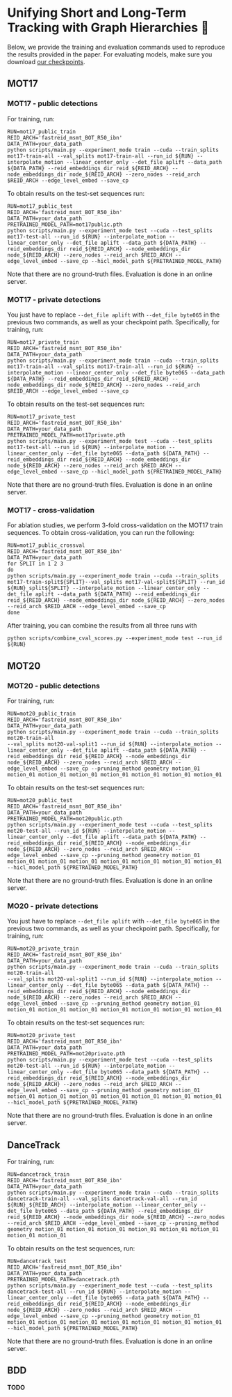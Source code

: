 # Unifying Short and Long-Term Tracking with Graph Hierarchies :sushi:

Below, we provide the training and evaluation commands used to reproduce the results provided in the paper. For evaluating models, make sure you download [our checkpoints](https://drive.google.com/drive/folders/1cU7LeTAeKxS-nvxqrUdUstNpR-Wpp5NV?usp=share_link).


## MOT17

### MOT17 - public detections

For training, run:
```
RUN=mot17_public_train
REID_ARCH='fastreid_msmt_BOT_R50_ibn'
DATA_PATH=your_data_path
python scripts/main.py --experiment_mode train --cuda --train_splits mot17-train-all --val_splits mot17-train-all --run_id ${RUN} --interpolate_motion --linear_center_only --det_file aplift --data_path ${DATA_PATH} --reid_embeddings_dir reid_${REID_ARCH} --node_embeddings_dir node_${REID_ARCH} --zero_nodes --reid_arch $REID_ARCH --edge_level_embed --save_cp
```

To obtain results on the test-set sequences run:
```
RUN=mot17_public_test
REID_ARCH='fastreid_msmt_BOT_R50_ibn'
DATA_PATH=your_data_path
PRETRAINED_MODEL_PATH=mot17public.pth
python scripts/main.py --experiment_mode test --cuda --test_splits mot17-test-all --run_id ${RUN} --interpolate_motion --linear_center_only --det_file aplift --data_path ${DATA_PATH} --reid_embeddings_dir reid_${REID_ARCH} --node_embeddings_dir node_${REID_ARCH} --zero_nodes --reid_arch $REID_ARCH --edge_level_embed --save_cp --hicl_model_path ${PRETRAINED_MODEL_PATH}
```
Note that there are no ground-truth files. Evaluation is done in an online server.

### MOT17 - private detections
You just have to replace `--det_file aplift` with `--det_file byte065` in the previous two commands, as well as your checkpoint path.  Specifically, for training, run:
```
RUN=mot17_private_train
REID_ARCH='fastreid_msmt_BOT_R50_ibn'
DATA_PATH=your_data_path
python scripts/main.py --experiment_mode train --cuda --train_splits mot17-train-all --val_splits mot17-train-all --run_id ${RUN} --interpolate_motion --linear_center_only --det_file byte065 --data_path ${DATA_PATH} --reid_embeddings_dir reid_${REID_ARCH} --node_embeddings_dir node_${REID_ARCH} --zero_nodes --reid_arch $REID_ARCH --edge_level_embed --save_cp
```

To obtain results on the test-set sequences run:
```
RUN=mot17_private_test
REID_ARCH='fastreid_msmt_BOT_R50_ibn'
DATA_PATH=your_data_path
PRETRAINED_MODEL_PATH=mot17private.pth
python scripts/main.py --experiment_mode test --cuda --test_splits mot17-test-all --run_id ${RUN} --interpolate_motion --linear_center_only --det_file byte065 --data_path ${DATA_PATH} --reid_embeddings_dir reid_${REID_ARCH} --node_embeddings_dir node_${REID_ARCH} --zero_nodes --reid_arch $REID_ARCH --edge_level_embed --save_cp --hicl_model_path ${PRETRAINED_MODEL_PATH}
```
Note that there are no ground-truth files. Evaluation is done in an online server.

### MOT17 - cross-validation
For ablation studies, we perform 3-fold cross-validation on the MOT17 train sequences. To obtain cross-validation, you can run the following:
```
RUN=mot17_public_crossval
REID_ARCH='fastreid_msmt_BOT_R50_ibn'
DATA_PATH=your_data_path
for SPLIT in 1 2 3
do
python scripts/main.py --experiment_mode train --cuda --train_splits mot17-train-split${SPLIT}--val_splits mot17-val-split${SPLIT} --run_id ${RUN}_split${SPLIT} --interpolate_motion --linear_center_only --det_file aplift --data_path ${DATA_PATH} --reid_embeddings_dir reid_${REID_ARCH} --node_embeddings_dir node_${REID_ARCH} --zero_nodes --reid_arch $REID_ARCH --edge_level_embed --save_cp
done
```
After training, you can combine the results from all three runs with
```
python scripts/combine_cval_scores.py --experiment_mode test --run_id ${RUN}
```

## MOT20
### MOT20 - public detections
For training, run:
```
RUN=mot20_public_train
REID_ARCH='fastreid_msmt_BOT_R50_ibn'
DATA_PATH=your_data_path
python scripts/main.py --experiment_mode train --cuda --train_splits mot20-train-all 
--val_splits mot20-val-split1 --run_id ${RUN} --interpolate_motion --linear_center_only --det_file aplift --data_path ${DATA_PATH} --reid_embeddings_dir reid_${REID_ARCH} --node_embeddings_dir node_${REID_ARCH} --zero_nodes --reid_arch $REID_ARCH --edge_level_embed --save_cp --pruning_method geometry motion_01 motion_01 motion_01 motion_01 motion_01 motion_01 motion_01 motion_01
```

To obtain results on the test-set sequences run:
```
RUN=mot20_public_test
REID_ARCH='fastreid_msmt_BOT_R50_ibn'
DATA_PATH=your_data_path
PRETRAINED_MODEL_PATH=mot20public.pth
python scripts/main.py --experiment_mode test --cuda --test_splits mot20-test-all --run_id ${RUN} --interpolate_motion --linear_center_only --det_file aplift --data_path ${DATA_PATH} --reid_embeddings_dir reid_${REID_ARCH} --node_embeddings_dir node_${REID_ARCH} --zero_nodes --reid_arch $REID_ARCH --edge_level_embed --save_cp --pruning_method geometry motion_01 motion_01 motion_01 motion_01 motion_01 motion_01 motion_01 motion_01 --hicl_model_path ${PRETRAINED_MODEL_PATH} 
```
Note that there are no ground-truth files. Evaluation is done in an online server.

### MO20 - private detections
You just have to replace `--det_file aplift` with `--det_file byte065` in the previous two commands, as well as your checkpoint path.  Specifically, for training, run:
```
RUN=mot20_private_train
REID_ARCH='fastreid_msmt_BOT_R50_ibn'
DATA_PATH=your_data_path
python scripts/main.py --experiment_mode train --cuda --train_splits mot20-train-all 
--val_splits mot20-val-split1 --run_id ${RUN} --interpolate_motion --linear_center_only --det_file byte065 --data_path ${DATA_PATH} --reid_embeddings_dir reid_${REID_ARCH} --node_embeddings_dir node_${REID_ARCH} --zero_nodes --reid_arch $REID_ARCH --edge_level_embed --save_cp --pruning_method geometry motion_01 motion_01 motion_01 motion_01 motion_01 motion_01 motion_01 motion_01
```

To obtain results on the test-set sequences run:
```
RUN=mot20_private_test
REID_ARCH='fastreid_msmt_BOT_R50_ibn'
DATA_PATH=your_data_path
PRETRAINED_MODEL_PATH=mot20private.pth
python scripts/main.py --experiment_mode test --cuda --test_splits mot20-test-all --run_id ${RUN} --interpolate_motion --linear_center_only --det_file byte065 --data_path ${DATA_PATH} --reid_embeddings_dir reid_${REID_ARCH} --node_embeddings_dir node_${REID_ARCH} --zero_nodes --reid_arch $REID_ARCH --edge_level_embed --save_cp --pruning_method geometry motion_01 motion_01 motion_01 motion_01 motion_01 motion_01 motion_01 motion_01 --hicl_model_path ${PRETRAINED_MODEL_PATH}
```
Note that there are no ground-truth files. Evaluation is done in an online server.

## DanceTrack
For training, run:
```
RUN=dancetrack_train
REID_ARCH='fastreid_msmt_BOT_R50_ibn'
DATA_PATH=your_data_path
python scripts/main.py --experiment_mode train --cuda --train_splits dancetrack-train-all --val_splits dancetrack-val-all --run_id ${RUN}_${REID_ARCH} --interpolate_motion --linear_center_only --det_file byte065 --data_path ${DATA_PATH} --reid_embeddings_dir reid_${REID_ARCH} --node_embeddings_dir node_${REID_ARCH} --zero_nodes --reid_arch $REID_ARCH --edge_level_embed --save_cp --pruning_method geometry motion_01 motion_01 motion_01 motion_01 motion_01 motion_01 motion_01 motion_01  
```

To obtain results on the test sequences, run:
```
RUN=dancetrack_test
REID_ARCH='fastreid_msmt_BOT_R50_ibn'
DATA_PATH=your_data_path
PRETRAINED_MODEL_PATH=dancetrack.pth
python scripts/main.py --experiment_mode test --cuda --test_splits dancetrack-test-all --run_id ${RUN} --interpolate_motion --linear_center_only --det_file byte065 --data_path ${DATA_PATH} --reid_embeddings_dir reid_${REID_ARCH} --node_embeddings_dir node_${REID_ARCH} --zero_nodes --reid_arch $REID_ARCH --edge_level_embed --save_cp --pruning_method geometry motion_01 motion_01 motion_01 motion_01 motion_01 motion_01 motion_01 motion_01 --hicl_model_path ${PRETRAINED_MODEL_PATH} 
```
Note that there are no ground-truth files. Evaluation is done in an online server.

## BDD
**TODO**
